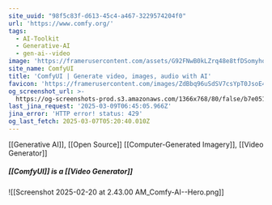 ```yaml
---
site_uuid: "98f5c83f-d613-45c4-a467-3229574204f0"
url: 'https://www.comfy.org/'
tags:
  - AI-Toolkit
  - Generative-AI
  - gen-ai--video
image: 'https://framerusercontent.com/assets/G92FNwB0kLZrq48e8tfDSomyho.png'
site_name: ComfyUI
title: 'ComfyUI | Generate video, images, audio with AI'
favicon: 'https://framerusercontent.com/images/ZdBbq96uSdSV7csYpT0JsoE4.png'
og_screenshot_url: >-
  https://og-screenshots-prod.s3.amazonaws.com/1366x768/80/false/b7e051fa79209c2f81c719146eb3918dd837ff7d46f1595651008e8c242cf0bc.jpeg
last_jina_request: '2025-03-09T06:45:05.966Z'
jina_error: 'HTTP error! status: 429'
og_last_fetch: 2025-03-07T05:20:40.010Z
---
```

[[Generative AI]], [[Open Source]]
[[Computer-Generated Imagery]], [[Video Generator]]

##### [[ComfyUI]] is a [[Video Generator]]
![[Screenshot 2025-02-20 at 2.43.00 AM_Comfy-AI--Hero.png]]
